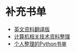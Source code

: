 # 补充书单

* [英文资料翻译版](https://github.com/oldratlee/translations)
* [计算机相关技术资料整理](https://github.com/EZLippi/practical-programming-books)
* [个人整理的Python书单](https://www.ds-vip.top/book/)

